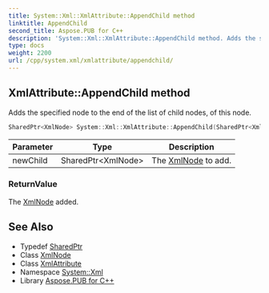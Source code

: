```yaml
---
title: System::Xml::XmlAttribute::AppendChild method
linktitle: AppendChild
second_title: Aspose.PUB for C++
description: 'System::Xml::XmlAttribute::AppendChild method. Adds the specified node to the end of the list of child nodes, of this node in C++.'
type: docs
weight: 2200
url: /cpp/system.xml/xmlattribute/appendchild/
---
```

## XmlAttribute::AppendChild method


Adds the specified node to the end of the list of child nodes, of this node.

```cpp
SharedPtr<XmlNode> System::Xml::XmlAttribute::AppendChild(SharedPtr<XmlNode> newChild) override
```


| Parameter | Type | Description |
| --- | --- | --- |
| newChild | SharedPtr\<XmlNode\> | The [XmlNode](../../xmlnode/) to add. |

### ReturnValue

The [XmlNode](../../xmlnode/) added.

## See Also

* Typedef [SharedPtr](../../../system/sharedptr/)
* Class [XmlNode](../../xmlnode/)
* Class [XmlAttribute](../)
* Namespace [System::Xml](../../)
* Library [Aspose.PUB for C++](../../../)
